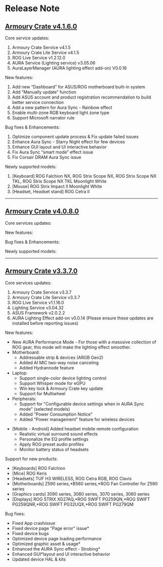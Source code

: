 # Release Note

## [Armoury Crate v4.1.6.0](#v4.1.6.0)

Core service updates:
1. Armoury Crate Service v4.1.5
2. Armoury Crate Lite Service v4.1.5
3. ROG Live Service v1.2.12.0
4. AURA Service (Lighting service) v3.05.06
5. AuraLayerManager (AURA lighting effect add-on) V0.0.16

New features:
1. Add new “Dashboard” for ASUS/ROG motherboard built-in system
2. Add “Manually update” function
3. Add ASUS account and product registration recommendation to build better service connection
4. Add a new pattern for Aura Sync - Rainbow effect
5. Enable multi-zone RGB keyboard light zone type
6. Support Microsoft narrator rule

Bug fixes & Enhancements:
1. Optimize component update process & Fix update failed issues
2. Enhance Aura Sync - Starry Night effect for few devices
3. Enhance GUI layout and UI interactive behavior
4. Fix Aura Sync “smart mode” effect issue
5. Fix Corsair DRAM Aura Sync issue

Newly supported models:
1. [Keyboard] ROG Falchion NX, ROG Strix Scope NX, ROG Strix Scope NX TKL, ROG Strix Scope NX TKL Moonlight White
2. [Mouse] ROG Strix Impact II Moonlight White
3. [Headset, Headset stand] ROG Cetra II

***

## [Armoury Crate v4.0.8.0](#v4.0.8.0)

Core services updates:

New features:

Bug fixes & Enhancements:

Newly supported models:

***

## [Armoury Crate v3.3.7.0](#v3.3.7.0)

Core services updates:
1. Armoury Crate Service v3.3.7
2. Armoury Crate Lite Service v3.3.7
3. ROG Live Service v1.1.16.0
4. Lighting Service v3.04.32
5. ASUS Framework v2.0.2.2
6. AURA Lighting Effect add-on v0.0.14
(Please ensure these updates are installed before reporting issues)

New features:
- New AURA Performance Mode - For those with a masssive collection of ROG gear, this mode will make the lighting effect smoother.
- Motherboard:
  * Addressable strip & devices (ARGB Gen2)
  * Added AI MIC two-way noise canceling
  * Added Hydrannode feature
- Laptop:
  * Support single-color device lighting control
  * Support Whisper mode for eGPU
  * Win key lock & Armoury Crate key update
  * Support for Multiwheel
- Peripherals:
  * Support for "Configurable device settings when in AURA Sync mode" (selected models)
  * Added "Power Consumption Notice"
  * Added "Power management" feature for wireless devices
* [Mobile - Android] Added headset mobile remote configuration
  * Realistic virtual surround sound effects
  * Personalize the EQ profile settings
  * Apply ROG preset audio profiles
  * Monitor battery status of headsets

Support for new products:
 * [Keyboards] ROG Falchion
 * [Mice] ROG Keris
 * [Headsets] TUF H3 WIRELESS, ROG Cetra RGB, ROG Clavis
 * [Motherboards] Z590 series,*B560 series,*ROG Fan Controller for Z590 series
 * [Graphics cards] 3090 series, 3080 series, 3070 series, 3060 series
 * [Displays] ROG STRIX XG27AQ,*ROG SWIFT PG259QN,*ROG SWIFT PG259QNR,*ROG SWIFT PG32UQX,*ROG SWIFT PG279QM

Bug fixes:
 * Fixed App crash*issue*
 * Fixed device page "Page error" issue*
 * Fixed device bugs
 * Optimized device page loading performance
 * Optimized graphic asset & usage*
 * Enhanced the AURA Sync effect - Strobing*
 * Enhanced GUI*layout and UI interactive behavior
 * Updated device HAL & kits

